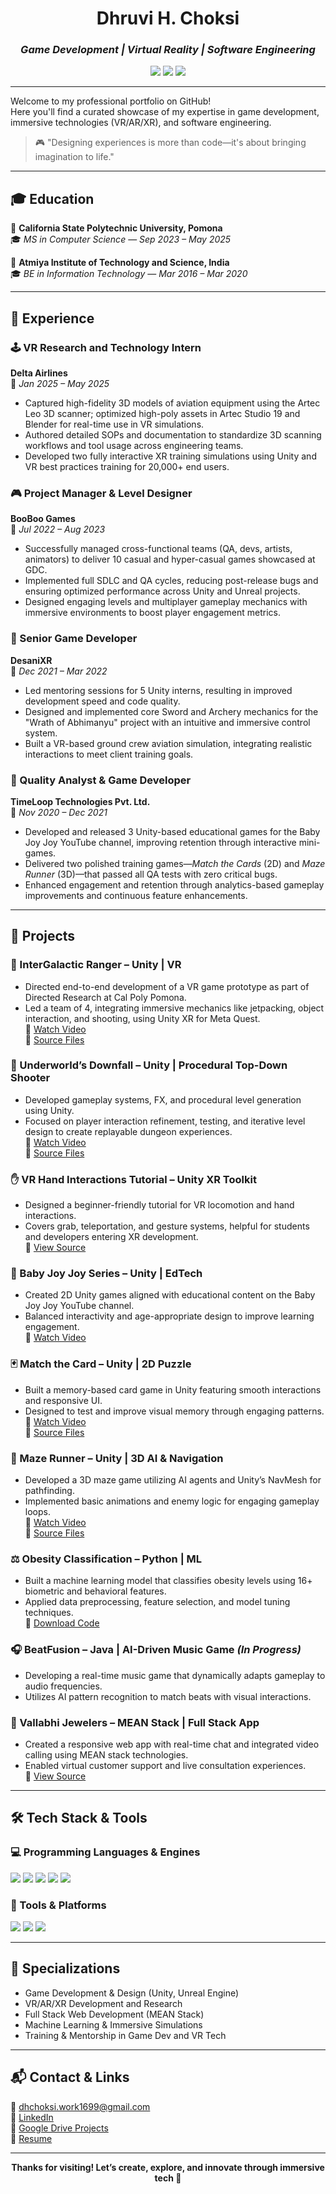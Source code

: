 <!-- Game & VR Portfolio Intro -->
<h1 align="center">Dhruvi H. Choksi</h1>
<h3 align="center"><i>Game Development | Virtual Reality | Software Engineering</i></h3>

<p align="center">
  <img src="https://img.shields.io/badge/VR%20Development-Immersive-blueviolet?style=flat-square&logo=unity" />
  <img src="https://img.shields.io/badge/Game%20Design-Unity%20%26%20Unreal-informational?style=flat-square&logo=unrealengine" />
  <img src="https://img.shields.io/badge/Software%20Engineer-Multidisciplinary-critical?style=flat-square&logo=github" />
</p>

---

Welcome to my professional portfolio on GitHub!  
Here you'll find a curated showcase of my expertise in game development, immersive technologies (VR/AR/XR), and software engineering.

> 🎮 "Designing experiences is more than code—it's about bringing imagination to life."

---

## 🎓 Education

📍 **California State Polytechnic University, Pomona**  
🎓 *MS in Computer Science* — *Sep 2023 – May 2025*

📍 **Atmiya Institute of Technology and Science, India**  
🎓 *BE in Information Technology* — *Mar 2016 – Mar 2020*

---

## 💼 Experience

### 🕹️ VR Research and Technology Intern  
**Delta Airlines**  
📆 *Jan 2025 – May 2025*

- Captured high-fidelity 3D models of aviation equipment using the Artec Leo 3D scanner; optimized high-poly assets in Artec Studio 19 and Blender for real-time use in VR simulations.
- Authored detailed SOPs and documentation to standardize 3D scanning workflows and tool usage across engineering teams.
- Developed two fully interactive XR training simulations using Unity and VR best practices training for 20,000+ end users.

### 🎮 Project Manager & Level Designer  
**BooBoo Games**  
📆 *Jul 2022 – Aug 2023*

- Successfully managed cross-functional teams (QA, devs, artists, animators) to deliver 10 casual and hyper-casual games showcased at GDC.
- Implemented full SDLC and QA cycles, reducing post-release bugs and ensuring optimized performance across Unity and Unreal projects.
- Designed engaging levels and multiplayer gameplay mechanics with immersive environments to boost player engagement metrics.

### 🧪 Senior Game Developer  
**DesaniXR**  
📆 *Dec 2021 – Mar 2022*

- Led mentoring sessions for 5 Unity interns, resulting in improved development speed and code quality.
- Designed and implemented core Sword and Archery mechanics for the "Wrath of Abhimanyu" project with an intuitive and immersive control system.
- Built a VR-based ground crew aviation simulation, integrating realistic interactions to meet client training goals.

### 🧠 Quality Analyst & Game Developer  
**TimeLoop Technologies Pvt. Ltd.**  
📆 *Nov 2020 – Dec 2021*

- Developed and released 3 Unity-based educational games for the Baby Joy Joy YouTube channel, improving retention through interactive mini-games.
- Delivered two polished training games—*Match the Cards* (2D) and *Maze Runner* (3D)—that passed all QA tests with zero critical bugs.
- Enhanced engagement and retention through analytics-based gameplay improvements and continuous feature enhancements.

---

## 🚀 Projects

### 🌌 InterGalactic Ranger – Unity | VR
- Directed end-to-end development of a VR game prototype as part of Directed Research at Cal Poly Pomona.
- Led a team of 4, integrating immersive mechanics like jetpacking, object interaction, and shooting, using Unity XR for Meta Quest.  
🎥 [Watch Video](https://raw.githubusercontent.com/DHChoksi/Portfolio/main/Assets/IGR.mp4)  
📁 [Source Files](https://drive.google.com/file/d/your-file-id/view?usp=sharing)

### 🧟 Underworld’s Downfall – Unity | Procedural Top-Down Shooter
- Developed gameplay systems, FX, and procedural level generation using Unity.
- Focused on player interaction refinement, testing, and iterative level design to create replayable dungeon experiences.  
🎥 [Watch Video](https://raw.githubusercontent.com/DHChoksi/Portfolio/main/Assets/under.mp4)  
📁 [Source Files](https://drive.google.com/file/d/1U7iosD7JtZHV6y5S5Jte_SgZIIF56ejO/view?usp=sharing)

### ✋ VR Hand Interactions Tutorial – Unity XR Toolkit
- Designed a beginner-friendly tutorial for VR locomotion and hand interactions.
- Covers grab, teleportation, and gesture systems, helpful for students and developers entering XR development.  
📁 [View Source](https://drive.google.com/file/d/1jdIg_npAIipSH_69mVPNWzrZVjQ_qk_h/view?usp=sharing)

### 👶 Baby Joy Joy Series – Unity | EdTech
- Created 2D Unity games aligned with educational content on the Baby Joy Joy YouTube channel.
- Balanced interactivity and age-appropriate design to improve learning engagement.  
🎥 [Watch Video](https://raw.githubusercontent.com/DHChoksi/Portfolio/main/Assets/Jack.mp4.mp4)

### 🃏 Match the Card – Unity | 2D Puzzle
- Built a memory-based card game in Unity featuring smooth interactions and responsive UI.
- Designed to test and improve visual memory through engaging patterns.  
🎥 [Watch Video](https://raw.githubusercontent.com/DHChoksi/Portfolio/main/Assets/MatchCards.mp4)  
📁 [Source Files](https://drive.google.com/file/d/1CSPq5i6pDNOYil6LtDMSkRA9MJsvaidP/view?usp=sharing)

### 🧭 Maze Runner – Unity | 3D AI & Navigation
- Developed a 3D maze game utilizing AI agents and Unity’s NavMesh for pathfinding.
- Implemented basic animations and enemy logic for engaging gameplay loops.  
🎥 [Watch Video](https://raw.githubusercontent.com/DHChoksi/Portfolio/main/Assets/MazeRunner1.mp4.mp4)  
📁 [Source Files](https://drive.google.com/file/d/1kLxz66_dLjPkyIyo-DkG7Vt__NA0ak2E/view?usp=sharing)

### ⚖️ Obesity Classification – Python | ML
- Built a machine learning model that classifies obesity levels using 16+ biometric and behavioral features.
- Applied data preprocessing, feature selection, and model tuning techniques.  
📁 [Download Code](https://github.com/DHChoksi/Portfolio/raw/main/Assets/ObeysityClassification-main.zip)

### 🎧 BeatFusion – Java | AI-Driven Music Game *(In Progress)*
- Developing a real-time music game that dynamically adapts gameplay to audio frequencies.
- Utilizes AI pattern recognition to match beats with visual interactions.

### 💎 Vallabhi Jewelers – MEAN Stack | Full Stack App
- Created a responsive web app with real-time chat and integrated video calling using MEAN stack technologies.
- Enabled virtual customer support and live consultation experiences.  
📁 [View Source](https://drive.google.com/file/d/1mk20mi0vssU5rdc3f5SkQCWBS01sBB3g/view?usp=sharing)

---

## 🛠️ Tech Stack & Tools

### 💻 Programming Languages & Engines
<p>
  <img src="https://img.shields.io/badge/Unity_C%23-222C37?style=for-the-badge&logo=unity&logoColor=white"/>
  <img src="https://img.shields.io/badge/Unreal_Engine-313131?style=for-the-badge&logo=unrealengine&logoColor=white"/>
  <img src="https://img.shields.io/badge/C/C++-00599C?style=for-the-badge&logo=c&logoColor=white"/>
  <img src="https://img.shields.io/badge/JavaScript-F7DF1E?style=for-the-badge&logo=javascript&logoColor=black"/>
  <img src="https://img.shields.io/badge/Python-FFD43B?style=for-the-badge&logo=python&logoColor=black"/>
</p>

### 🎨 Tools & Platforms
<p>
  <img src="https://img.shields.io/badge/Blender-F5792A?style=for-the-badge&logo=blender&logoColor=white"/>
  <img src="https://img.shields.io/badge/Artec_Leo_3D_Scanner-blue?style=for-the-badge&logo=googlechrome&logoColor=white"/>
  <img src="https://img.shields.io/badge/Artec_Studio_19-blueviolet?style=for-the-badge&logo=visualstudiocode&logoColor=white"/>
</p>

---

## 🧩 Specializations

- Game Development & Design (Unity, Unreal Engine)  
- VR/AR/XR Development and Research  
- Full Stack Web Development (MEAN Stack)  
- Machine Learning & Immersive Simulations  
- Training & Mentorship in Game Dev and VR Tech  

---

## 📬 Contact & Links

📧 [dhchoksi.work1699@gmail.com](mailto:dhchoksi.work1699@gmail.com)  
🔗 [LinkedIn](https://www.linkedin.com/in/dhchoksi)  
📁 [Google Drive Projects](https://drive.google.com/drive/folders/1msM910t1FX0q2dbO-GChQ9i07t6dP5x0?usp=sharing)  
📄 [Resume](https://docs.google.com/document/d/13ItqFxINlQOiV6aQvgIGoNowjPDco8CaT5hn3Okpz9g/edit?usp=sharing)

---

<p align="center">
  <b>Thanks for visiting! Let’s create, explore, and innovate through immersive tech 🚀</b>
</p>
